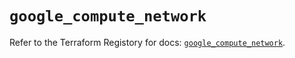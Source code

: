 # `google_compute_network`

Refer to the Terraform Registory for docs: [`google_compute_network`](https://registry.terraform.io/providers/hashicorp/google/4.70.0/docs/resources/compute_network).
